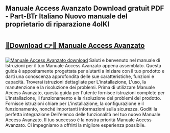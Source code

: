 ## Manuale Access Avanzato Download gratuit PDF - Part-BTr Italiano Nuovo manuale del proprietario di riparazione 4olKI

# <h2><a href="http://dfgpqm5.blite.top/?on=Manuale+Access+Avanzato">🔗Download 👉🔴 Manuale Access Avanzato</a></h2>

[![Manuale Access Avanzato download](https://i.imgur.com/lujVjoI.png)](http://dfgpqm5.blite.top/?on=Manuale+Access+Avanzato)
Saluti e benvenuto nel manuale di Istruzioni per il tuo Manuale Access Avanzato appena assemblato. Questa guida è appositamente progettata per aiutarti a iniziare con il tuo prodotto e darti una conoscenza approfondita delle sue caratteristiche, funzioni e capacità. Troverai istruzioni dettagliate per L'installazione, L'uso, la manutenzione e la risoluzione dei problemi. Prima di utilizzare Manuale Access Avanzato, questa guida per l'utente fornisce istruzioni complete per L'installazione, il funzionamento e la risoluzione dei problemi del prodotto. Fornisce istruzioni chiare per L'installazione, la configurazione e il funzionamento, nonché importanti informazioni sulla sicurezza. Goditi la perfetta integrazione Dell'elenco delle funzionalità nel tuo nuovo Manuale Access Avanzato. Il tuo successo è la nostra priorità Manuale Access Avanzato. Ci impegniamo a offrirti la migliore esperienza possibile.

